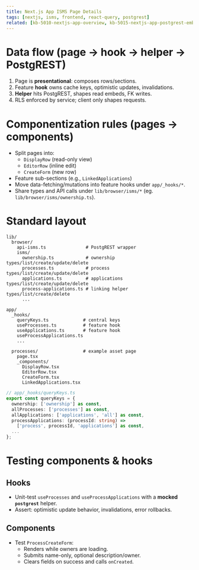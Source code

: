 ```yaml
--- 
title: Next.js App ISMS Page Details 
tags: [nextjs, isms, frontend, react-query, postgrest] 
related: [kb-5010-nextjs-app-overview, kb-5015-nextjs-app-postgrest-embedding, kb-1010-architecture-overview] 
--- 
```

 
# Data flow (page → hook → helper → PostgREST) 
1. Page is **presentational**: composes rows/sections. 
2. Feature **hook** owns cache keys, optimistic updates, invalidations. 
3. **Helper** hits PostgREST, shapes read embeds, FK writes. 
4. RLS enforced by service; client only shapes requests. 
 
# Componentization rules (pages → components) 
- Split pages into: 
  - `DisplayRow` (read-only view) 
  - `EditorRow` (inline edit) 
  - `CreateForm` (new row) 
- Feature sub-sections (e.g., `LinkedApplications`) 
- Move data-fetching/mutations into feature hooks under `app/_hooks/*`. 
- Share types and API calls under `lib/browser/isms/*` (eg. `lib/browser/isms/ownership.ts`). 
 
 
# Standard layout 
``` 
lib/ 
  browser/ 
    api-isms.ts               # PostgREST wrapper 
    isms/ 
      ownership.ts            # ownership types/list/create/update/delete 
      processes.ts            # process types/list/create/update/delete 
      applications.ts         # applications types/list/create/update/delete 
      process-applications.ts # linking helper types/list/create/delete 
      ... 
 
app/ 
  _hooks/ 
    queryKeys.ts             # central keys 
    useProcesses.ts          # feature hook 
    useApplications.ts       # feature hook 
    useProcessApplications.ts 
    ... 
 
  processes/                 # example asset page 
    page.tsx 
    _components/ 
      DisplayRow.tsx 
      EditorRow.tsx 
      CreateForm.tsx 
      LinkedApplications.tsx 
``` 
 
```ts 
// app/_hooks/queryKeys.ts 
export const queryKeys = { 
  ownership: ['ownership'] as const, 
  allProcesses: ['processes'] as const, 
  allApplications: ['applications', 'all'] as const, 
  processApplications: (processId: string) => 
    ['process', processId, 'applications'] as const, 
  ... 
}; 
``` 
 
# Testing components & hooks 
 
## Hooks 
* Unit-test `useProcesses` and `useProcessApplications` with a **mocked `postgrest`** helper. 
* Assert: optimistic update behavior, invalidations, error rollbacks. 
 
## Components 
* Test `ProcessCreateForm`: 
  * Renders while owners are loading. 
  * Submits name-only, optional description/owner. 
  * Clears fields on success and calls `onCreated`. 